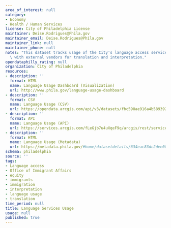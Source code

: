 ```yaml
---
area_of_interest: null
category:
- Economy
- Health / Human Services
license: City of Philadelphia License
maintainer: Deise.Rodrigues@Phila.gov
maintainer_email: Deise.Rodrigues@Phila.gov
maintainer_link: null
maintainer_phone: null
notes: "This dataset tracks usage of the City's language access services through contracts\
  \ with external vendors for translation and interpretation."
opendataphilly_rating: null
organization: City of Philadelphia
resources:
- description: ''
  format: HTML
  name: Language Usage Dashboard (Visualization)
  url: http://www.phila.gov/language-usage-dashboard
- description: ''
  format: CSV
  name: Language Usage (CSV)
  url: https://opendata.arcgis.com/api/v3/datasets/fbc598ae916a4b58939276b8fc3f127c_0/downloads/data?format=csv&spatialRefId=4326&where=1%3D1
- description: ''
  format: API
  name: Language Usage (API)
  url: https://services.arcgis.com/fLeGjb7u4uXqeF9q/arcgis/rest/services/Lang_Access_Services/FeatureServer/0/query?outFields=*&where=1%3D1
- description: ''
  format: HTML
  name: Language Usage (Metadata)
  url: https://metadata.phila.gov/#home/datasetdetails/634eac83dc2dee002120a9bc/representationdetails/634eac86dc2dee002120a9f3/
schema: philadelphia
source: ''
tags:
- Language access
- Office of Immigrant Affairs
- equity
- immigrants
- immigration
- interpretation
- language usage
- translation
time_period: null
title: Language Services Usage
usage: null
published: true
---
```

